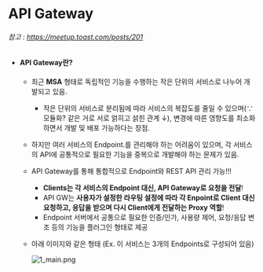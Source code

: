 # API Gateway

###### 참고 : https://meetup.toast.com/posts/201



- #### API Gateway란?

  - 최근 **MSA** 형태로 독립적인 기능을 수행하는 작은 단위의 서비스로 나누어 개발되고 있음.

    - 작은 단위의 서비스로 분리됨에 따라 서비스의 복잡도를 줄일 수 있으며(∵모듈화? 같은 거로 서로 얽히고 섥힌 관계 ↓), 변경에 따른 영향도를 최소화하면서 개발 및 배포 가능하다는 장점.

  - 하지만 여러 서비스의 Endpoint.를 관리해야 하는 어려움이 있으며, 각 서비스의 API에 공통적으로 필요한 기능을 중복으로 개발해야 하는 문제가 있음.

  - API Gateway를 통해 통합적으로 Endpoint와 REST API 관리 가능!!!

    - **Clients는 각 서비스의 Endpoint 대신, API Gateway로 요청을 전달**!
    - API GW는 **사용자가 설정한 라우팅 설정에 따라 각 Enpoint로 Client  대신 요청하고, 응답을 받으며 다시 Client에게 전달하는 Proxy 역할**!
    - Endpoint 서버에서 공통으로 필요한 인증/인가, 사용량 제어, 요청/응답 변조 등의 기능을 플러그인 형태로 제공

  - 아래 이미지와 같은 형태 (Ex. 이 서비스는 3개의 Endpoints로 구성되어 있음)

    ![1_main.png](https://image.toast.com/aaaadh/real/2019/techblog/1main.png)